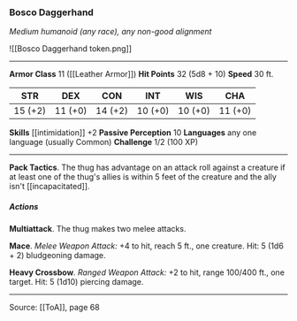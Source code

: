 ### Bosco Daggerhand
_Medium humanoid (any race), any non-good alignment_

![[Bosco Daggerhand token.png]]


---

**Armor Class** 11 ([[Leather Armor]])
**Hit Points** 32 (5d8 + 10)
**Speed** 30 ft.

| STR     | DEX     | CON     | INT     | WIS     | CHA     |
|---------|---------|---------|---------|---------|---------|
| 15 (+2) | 11 (+0) | 14 (+2) | 10 (+0) | 10 (+0) | 11 (+0) |

**Skills** [[intimidation]] +2
**Passive Perception** 10
**Languages** any one language (usually Common)
**Challenge** 1/2 (100 XP)

---

**Pack Tactics**. The thug has advantage on an attack roll against a creature if at least one of the thug's allies is within 5 feet of the creature and the ally isn't [[incapacitated]].

##### Actions
**Multiattack**. The thug makes two melee attacks.

**Mace**. _Melee Weapon Attack:_ +4 to hit, reach 5 ft., one creature. Hit: 5 (1d6 + 2) bludgeoning damage.

**Heavy Crossbow**. _Ranged Weapon Attack:_ +2 to hit, range 100/400 ft., one target. Hit: 5 (1d10) piercing damage.


---

Source: [[ToA]], page 68